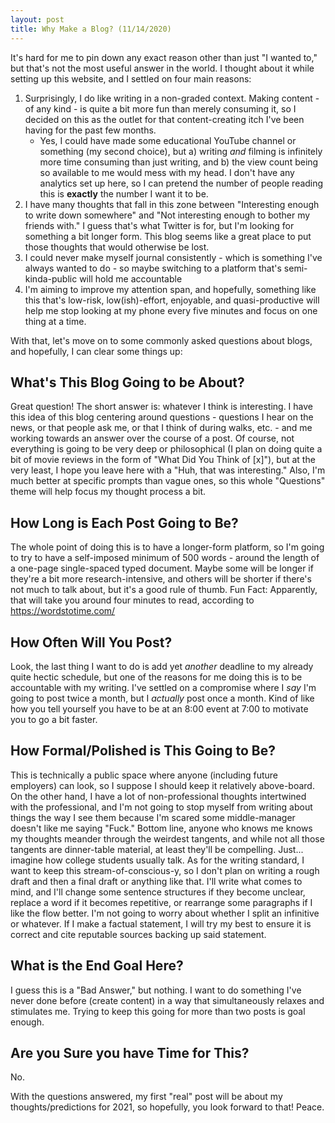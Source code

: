 ```yaml
---
layout: post
title: Why Make a Blog? (11/14/2020)
---
```


It's hard for me to pin down any exact reason other than just "I wanted to," but that's not the most useful answer in the world. I thought about it while setting up this website, and I settled on four main reasons:

1. Surprisingly, I do like writing in a non-graded context. Making content - of any kind - is quite a bit more fun than merely consuming it, so I decided on this as the outlet for that content-creating itch I've been having for the past few months. 
     - Yes, I could have made some educational YouTube channel or something (my second choice), but a) writing _and_ filming is infinitely more time consuming than just writing, and b) the view count being so available to me would mess with my head. I don't have any analytics set up here, so I can pretend the number of people reading this is **exactly** the number I want it to be. 
2. I have many thoughts that fall in this zone between "Interesting enough to write down somewhere" and  "Not interesting enough to bother my friends with." I guess that's what Twitter is for, but I'm looking for something a bit longer form. This blog seems like a great place to put those thoughts that would otherwise be lost. 
3. I could never make myself journal consistently - which is something I've always wanted to do - so maybe switching to a platform that's semi-kinda-public will hold me accountable
4. I'm aiming to improve my attention span, and hopefully, something like this that's low-risk, low(ish)-effort, enjoyable, and quasi-productive will help me stop looking at my phone every five minutes and focus on one thing at a time.

With that, let's move on to some commonly asked questions about blogs, and hopefully, I can clear some things up:

## What's This Blog Going to be About?
Great question! The short answer is: whatever I think is interesting. I have this idea of this blog centering around questions - questions I hear on the news, or that people ask me, or that I think of during walks, etc. - and me working towards an answer over the course of a post. Of course, not everything is going to be very deep or philosophical (I plan on doing quite a bit of movie reviews in the form of "What Did You Think of [x]"), but at the very least, I hope you leave here with a "Huh, that was interesting." Also, I'm much better at specific prompts than vague ones, so this whole "Questions" theme will help focus my thought process a bit. 

## How Long is Each Post Going to Be?
The whole point of doing this is to have a longer-form platform, so I'm going to try to have a self-imposed minimum of 500 words - around the length of a one-page single-spaced typed document. Maybe some will be longer if they're a bit more research-intensive, and others will be shorter if there's not much to talk about, but it's a good rule of thumb. Fun Fact: Apparently, that will take you around four minutes to read, according to <https://wordstotime.com/>

## How Often Will You Post?
Look, the last thing I want to do is add yet _another_ deadline to my already quite hectic schedule, but one of the reasons for me doing this is to be accountable with my writing. I've settled on a compromise where I *say* I'm going to post twice a month, but I *actually* post once a month. Kind of like how you tell yourself you have to be at an 8:00 event at 7:00 to motivate you to go a bit faster. 

## How Formal/Polished is This Going to Be?
This is technically a public space where anyone (including future employers) can look, so I suppose I should keep it relatively above-board. On the other hand, I have a lot of non-professional thoughts intertwined with the professional, and I'm not going to stop myself from writing about things the way I see them because I'm scared some middle-manager  doesn't like me saying "Fuck." Bottom line, anyone who knows me knows my thoughts meander through the weirdest tangents, and while not all those tangents are dinner-table material, at least they'll be compelling. Just... imagine how college students usually talk. As for the writing standard, I want to keep this stream-of-conscious-y, so I don't plan on writing a rough draft and then a final draft or anything like that. I'll write what comes to mind, and I'll change some sentence structures if they become unclear, replace a word if it becomes repetitive, or rearrange some paragraphs if I like the flow better. I'm not going to worry about whether I split an infinitive or whatever. If I make a factual statement, I will try my best to ensure it is correct and cite reputable sources backing up said statement.  

## What is the End Goal Here?
I guess this is a "Bad Answer," but nothing. I want to do something I've never done before (create content) in a way that simultaneously relaxes and stimulates me. Trying to keep this going for more than two posts is goal enough. 

## Are you Sure you have Time for This?
No. 

With the questions answered, my first "real" post will be about my thoughts/predictions for 2021, so hopefully, you look forward to that! Peace. 
